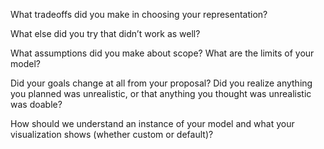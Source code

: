 What tradeoffs did you make in choosing your representation? 

What else did you try that didn’t work as well?


What assumptions did you make about scope? What are the limits of your model?

Did your goals change at all from your proposal? Did you realize anything you planned was unrealistic, or that anything you thought was unrealistic was doable?

How should we understand an instance of your model and what your visualization shows (whether custom or default)?